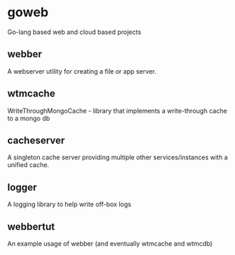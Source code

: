 # goweb
Go-lang based web and cloud based projects

## webber ##

A webserver utility for creating a file or app server.

## wtmcache ##

WriteThroughMongoCache - library that implements a write-through cache to a mongo db

## cacheserver ##

A singleton cache server providing multiple other services/instances with a unified cache.

## logger ##

A logging library to help write off-box logs

## webbertut ##

An example usage of webber (and eventually wtmcache and wtmcdb)
